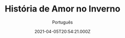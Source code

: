 ---
id: 'e434904e-f174-4fda-96a6-96edac392cdb'
type: 'movie' # Filme, Série, Anime
title: "História de Amor no Inverno"
synopsis: ["Cassie é uma escritora iniciante que acaba de ter seu primeiro livro publicado. Para ajudar na divulgação do projeto, ela faz turnê com Elliot, um autor famoso, e os dois acabam se apaixonando no processo.",
]
originalTitle: "Winter Love Story"
date: '2021-04-05T20:54:21.000Z'
update: '2021-04-05T20:54:21.000Z'
releaseDate: '2019-01-19T03:00:00.000Z'
imdb:
  rating: '7' # 8.5
  id: '' # tt0470752
duration: '1h 30m'
trailer:
  urls: [
    'hKFi2i67I3g',
  ]
tags: ['720p', '1080p', '720p']
genre: ['Romance'] #
quality: 'WEB-DL' # BluRay, WEB-DL, HDTV, WEB-DL4K, WEB-DLe
format: 'Mkv | Mp4' # MKV, MP4, TS
audio: 'Português, Inglês' # Dublado, Legendado, Dual Audio, Dub & Leg
subtitle: 'Português' # Português, inglês,
size: '927 MB | 1.05 GB | 3.14 GB' # 4.8 GB
audioQuality: 10
videoQuality: 10
directors: []
#  - name: 'Lana Wachowski'
#    image: ''
#  - name: 'Lilly Wachowski'
#    image: ''
cast: []
#  - name: 'Keanu Reeves'
#    image: ''
#    characterName: 'Neo'
writers: []
#  - name: ''
#    image: ''
maturityRating:
  age: '' # L , 10, 12, 14, 16, 18
  topics: [''] # Violence, Illegal drugs, Inappropriate Language, Legal Drugs, Sexual Content, Extreme Violence
###########################################
download:
  
  - url: 'magnet:?xt=urn:btih:031598A4FB51178BF543DFE3E8C98B9FD560AD01'
    resolution: '720p' # 720p, 1080p, 4K,
    audio: 'Dual Áudio' # Dublado, Legendado, Dual Audio
    size: '' # 4.8 GB
    quality: '' # BluRay, WEB-DL
    format: '' # MKV
  - url: 'magnet:?xt=urn:btih:4FDE6CCD5797BD98C18A74FB8241833A5579DF9A'
    resolution: '1080p' # 720p, 1080p, 4K,
    audio: 'Dual Áudio' # Dublado, Legendado, Dual Audio
    size: '' # 4.8 GB
    quality: '' # BluRay, WEB-DL
    format: '' # MKV
  - url: 'magnet:?xt=urn:btih:F488A14AEECFB9472AE355ADBA93A7208B48F2B1'
    resolution: '720p' # 720p, 1080p, 4K,
    audio: 'Dublado' # Dublado, Legendado, Dual Audio
    size: '' # 4.8 GB
    quality: '' # BluRay, WEB-DL
    format: '' # MKV
images:
  cover: '/assets/movies/historia-de-amor-no-inverno.jpg'
  background: '/assets/movies/'
---